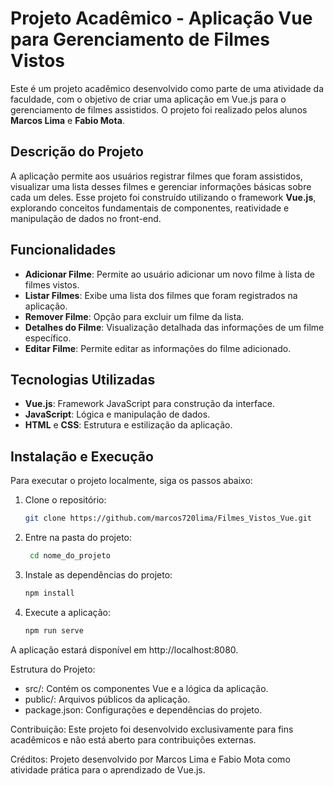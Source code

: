 # Projeto Acadêmico - Aplicação Vue para Gerenciamento de Filmes Vistos

Este é um projeto acadêmico desenvolvido como parte de uma atividade da faculdade, com o objetivo de criar uma aplicação em Vue.js para o gerenciamento de filmes assistidos. O projeto foi realizado pelos alunos **Marcos Lima** e **Fabio Mota**.

## Descrição do Projeto

A aplicação permite aos usuários registrar filmes que foram assistidos, visualizar uma lista desses filmes e gerenciar informações básicas sobre cada um deles. Esse projeto foi construído utilizando o framework **Vue.js**, explorando conceitos fundamentais de componentes, reatividade e manipulação de dados no front-end.

## Funcionalidades

- **Adicionar Filme**: Permite ao usuário adicionar um novo filme à lista de filmes vistos.
- **Listar Filmes**: Exibe uma lista dos filmes que foram registrados na aplicação.
- **Remover Filme**: Opção para excluir um filme da lista.
- **Detalhes do Filme**: Visualização detalhada das informações de um filme específico.
- **Editar Filme**: Permite editar as informações do filme adicionado.

## Tecnologias Utilizadas

- **Vue.js**: Framework JavaScript para construção da interface.
- **JavaScript**: Lógica e manipulação de dados.
- **HTML** e **CSS**: Estrutura e estilização da aplicação.

## Instalação e Execução

Para executar o projeto localmente, siga os passos abaixo:

1. Clone o repositório:
   ```bash
   git clone https://github.com/marcos720lima/Filmes_Vistos_Vue.git
2. Entre na pasta do projeto:
   ```bash
    cd nome_do_projeto
3. Instale as dependências do projeto:
   ```bash
   npm install
4. Execute a aplicação:
   ```bash
   npm run serve

A aplicação estará disponível em http://localhost:8080.

Estrutura do Projeto:
 - src/: Contém os componentes Vue e a lógica da aplicação.
 - public/: Arquivos públicos da aplicação.
 - package.json: Configurações e dependências do projeto.

Contribuição: 
Este projeto foi desenvolvido exclusivamente para fins acadêmicos e não está aberto para contribuições externas.

Créditos:
Projeto desenvolvido por Marcos Lima e Fabio Mota como atividade prática para o aprendizado de Vue.js.
